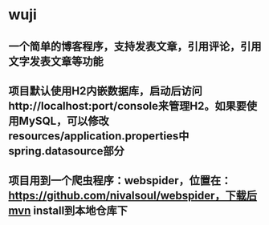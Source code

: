 # wuji
## 一个简单的博客程序，支持发表文章，引用评论，引用文字发表文章等功能
## 项目默认使用H2内嵌数据库，启动后访问http://localhost:port/console来管理H2。如果要使用MySQL，可以修改resources/application.properties中spring.datasource部分

## 项目用到一个爬虫程序：webspider，位置在：https://github.com/nivalsoul/webspider，下载后mvn install到本地仓库下

